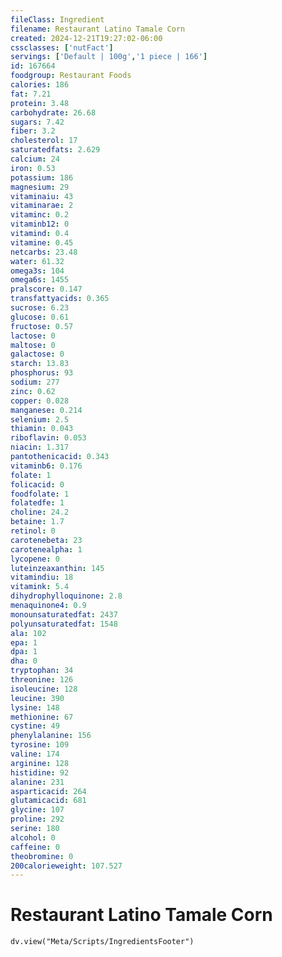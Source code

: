 ```yaml
---
fileClass: Ingredient
filename: Restaurant Latino Tamale Corn
created: 2024-12-21T19:27:02-06:00
cssclasses: ['nutFact']
servings: ['Default | 100g','1 piece | 166']
id: 167664
foodgroup: Restaurant Foods
calories: 186
fat: 7.21
protein: 3.48
carbohydrate: 26.68
sugars: 7.42
fiber: 3.2
cholesterol: 17
saturatedfats: 2.629
calcium: 24
iron: 0.53
potassium: 186
magnesium: 29
vitaminaiu: 43
vitaminarae: 2
vitaminc: 0.2
vitaminb12: 0
vitamind: 0.4
vitamine: 0.45
netcarbs: 23.48
water: 61.32
omega3s: 104
omega6s: 1455
pralscore: 0.147
transfattyacids: 0.365
sucrose: 6.23
glucose: 0.61
fructose: 0.57
lactose: 0
maltose: 0
galactose: 0
starch: 13.83
phosphorus: 93
sodium: 277
zinc: 0.62
copper: 0.028
manganese: 0.214
selenium: 2.5
thiamin: 0.043
riboflavin: 0.053
niacin: 1.317
pantothenicacid: 0.343
vitaminb6: 0.176
folate: 1
folicacid: 0
foodfolate: 1
folatedfe: 1
choline: 24.2
betaine: 1.7
retinol: 0
carotenebeta: 23
carotenealpha: 1
lycopene: 0
luteinzeaxanthin: 145
vitamindiu: 18
vitamink: 5.4
dihydrophylloquinone: 2.8
menaquinone4: 0.9
monounsaturatedfat: 2437
polyunsaturatedfat: 1548
ala: 102
epa: 1
dpa: 1
dha: 0
tryptophan: 34
threonine: 126
isoleucine: 128
leucine: 390
lysine: 148
methionine: 67
cystine: 49
phenylalanine: 156
tyrosine: 109
valine: 174
arginine: 128
histidine: 92
alanine: 231
asparticacid: 264
glutamicacid: 681
glycine: 107
proline: 292
serine: 180
alcohol: 0
caffeine: 0
theobromine: 0
200calorieweight: 107.527
---
```


# Restaurant Latino Tamale Corn

```dataviewjs
dv.view("Meta/Scripts/IngredientsFooter")
```